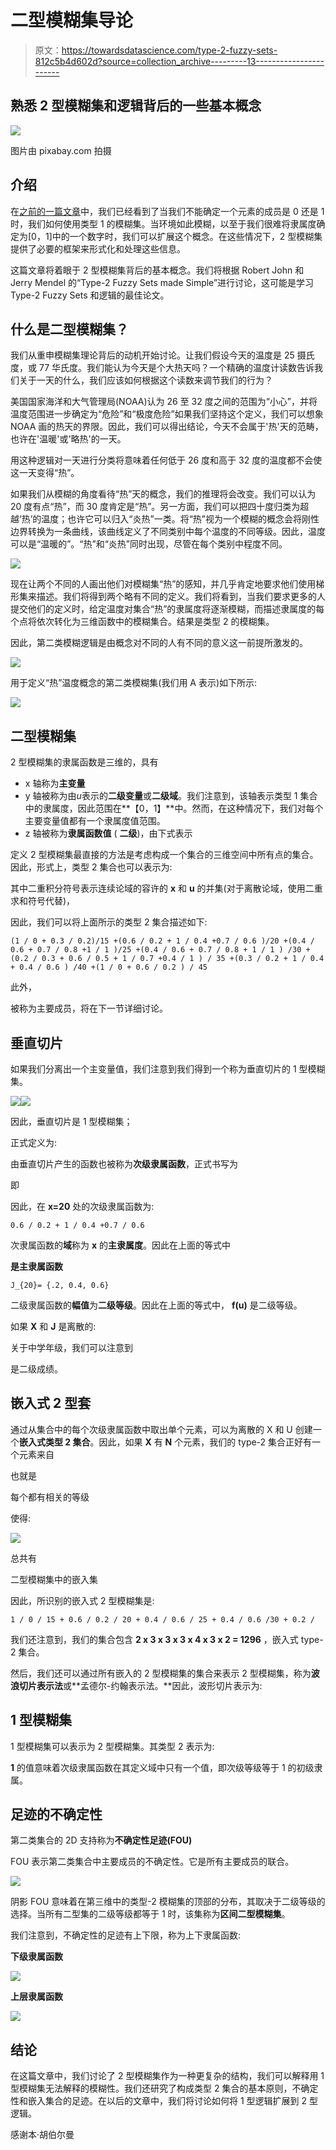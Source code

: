 # 二型模糊集导论

> 原文：<https://towardsdatascience.com/type-2-fuzzy-sets-812c5b4d602d?source=collection_archive---------13----------------------->

## 熟悉 2 型模糊集和逻辑背后的一些基本概念

![](img/36a08f166e9798744d7cd6ccf0641788.png)

图片由 pixabay.com 拍摄

## 介绍

在[之前的一篇文章](/a-very-brief-introduction-to-fuzzy-logic-and-fuzzy-systems-d68d14b3a3b8)中，我们已经看到了当我们不能确定一个元素的成员是 0 还是 1 时，我们如何使用类型 1 的模糊集。当环境如此模糊，以至于我们很难将隶属度确定为[0，1]中的一个数字时，我们可以扩展这个概念。在这些情况下，2 型模糊集提供了必要的框架来形式化和处理这些信息。

这篇文章将着眼于 2 型模糊集背后的基本概念。我们将根据 Robert John 和 Jerry Mendel 的“Type-2 Fuzzy Sets made Simple”进行讨论，这可能是学习 Type-2 Fuzzy Sets 和逻辑的最佳论文。

## 什么是二型模糊集？

我们从重申模糊集理论背后的动机开始讨论。让我们假设今天的温度是 25 摄氏度，或 77 华氏度。我们能认为今天是个大热天吗？一个精确的温度计读数告诉我们关于一天的什么，我们应该如何根据这个读数来调节我们的行为？

美国国家海洋和大气管理局(NOAA)认为 26 至 32 度之间的范围为“小心”，并将温度范围进一步确定为“危险”和“极度危险”如果我们坚持这个定义，我们可以想象 NOAA 画的热天的界限。因此，我们可以得出结论，今天不会属于'热'天的范畴，也许在'温暖'或'略热'的一天。

用这种逻辑对一天进行分类将意味着任何低于 26 度和高于 32 度的温度都不会使这一天变得“热”。

如果我们从模糊的角度看待“热”天的概念，我们的推理将会改变。我们可以认为 20 度有点“热”，而 30 度肯定是“热”。另一方面，我们可以把四十度归类为超越‘热’的温度；也许它可以归入“炎热”一类。将“热”视为一个模糊的概念会将刚性边界转换为一条曲线，该曲线定义了不同类别中每个温度的不同等级。因此，温度可以是“温暖的”。“热”和“炎热”同时出现，尽管在每个类别中程度不同。

![](img/d1b47c4c9a039e0e83980974c4deb161.png)

现在让两个不同的人画出他们对模糊集“热”的感知，并几乎肯定地要求他们使用梯形集来描述。我们将得到两个略有不同的定义。我们将看到，当我们要求更多的人提交他们的定义时，给定温度对集合“热”的隶属度将逐渐模糊，而描述隶属度的每个点将依次转化为三维函数中的模糊集合。结果是类型 2 的模糊集。

因此，第二类模糊逻辑是由概念对不同的人有不同的意义这一前提所激发的。

![](img/67ec10a107336cb4d73fd857e88ae002.png)

用于定义“热”温度概念的第二类模糊集(我们用 A 表示)如下所示:

![](img/3f989bdb9b3f042a2bed2e060cf4676b.png)

## **二型模糊集**

2 型模糊集的隶属函数是三维的，具有

*   x 轴称为**主变量**
*   y 轴被称为由$u$表示的**二级变量**或**二级域**。我们注意到，该轴表示类型 1 集合中的隶属度，因此范围在**【0，1】**中。然而，在这种情况下，我们对每个主要变量值都有一个隶属度值范围。
*   z 轴被称为**隶属函数值** ( **二级**)，由下式表示

定义 2 型模糊集最直接的方法是考虑构成一个集合的三维空间中所有点的集合。因此，形式上，类型 2 集合也可以表示为:

其中二重积分符号表示连续论域的容许的 **x** 和 **u** 的并集(对于离散论域，使用二重求和符号代替)，

因此，我们可以将上面所示的类型 2 集合描述如下:

```
(1 / 0 + 0.3 / 0.2)/15 +(0.6 / 0.2 + 1 / 0.4 +0.7 / 0.6 )/20 +(0.4 / 0.6 + 0.7 / 0.8 +1 / 1 )/25 +(0.4 / 0.6 + 0.7 / 0.8 + 1 / 1 ) /30 +(0.2 / 0.3 + 0.6 / 0.5 + 1 / 0.7 +0.4 / 1 ) / 35 +(0.3 / 0.2 + 1 / 0.4 + 0.4 / 0.6 ) /40 +(1 / 0 + 0.6 / 0.2 ) / 45
```

此外，

被称为主要成员，将在下一节详细讨论。

## **垂直切片**

如果我们分离出一个主变量值，我们注意到我们得到一个称为垂直切片的 1 型模糊集。

![](img/ba2b973aa97c4b39ed1d4a276320a7db.png)![](img/9760a28fcaceb4126516a3e4959292a7.png)

因此，垂直切片是 1 型模糊集；

正式定义为:

由垂直切片产生的函数也被称为**次级隶属函数**，正式书写为

即

因此，在 **x=20** 处的次级隶属函数为:

```
0.6 / 0.2 + 1 / 0.4 +0.7 / 0.6
```

次隶属函数的**域**称为 **x** 的**主隶属度**。因此在上面的等式中

**是主隶属函数**

```
J_{20}= {.2, 0.4, 0.6}
```

二级隶属函数的**幅值**为**二级等级**。因此在上面的等式中， **f(u)** 是二级等级。

如果 **X** 和 **J** 是离散的:

关于中学年级，我们可以注意到

是二级成绩。

## **嵌入式 2 型套**

通过从集合中的每个次级隶属函数中取出单个元素，可以为离散的 X 和 U 创建一个**嵌入式类型 2 集合**。因此，如果 **X** 有 **N** 个元素，我们的 type-2 集合正好有一个元素来自

也就是

每个都有相关的等级

使得:

![](img/4421877b0a2121b9a2ccd75328b0cc53.png)

总共有

二型模糊集中的嵌入集

因此，所识别的嵌入式 2 型模糊集是:

```
1 / 0 / 15 + 0.6 / 0.2 / 20 + 0.4 / 0.6 / 25 + 0.4 / 0.6 /30 + 0.2 / 
```

我们还注意到，我们的集合包含 **2 x 3 x 3 x 3 x 4 x 3 x 2 = 1296** ，嵌入式 type-2 集合。

然后，我们还可以通过所有嵌入的 2 型模糊集的集合来表示 2 型模糊集，称为**波浪切片表示法**或**孟德尔-约翰表示法。**因此，波形切片表示为:

## **1 型模糊集**

1 型模糊集可以表示为 2 型模糊集。其类型 2 表示为:

**1** 的值意味着次级隶属函数在其定义域中只有一个值，即次级等级等于 1 的初级隶属。

## **足迹的不确定性**

第二类集合的 2D 支持称为**不确定性足迹(FOU)**

FOU 表示第二类集合中主要成员的不确定性。它是所有主要成员的联合。

![](img/00fdc84f8c3641bd5c1186ce63f17123.png)

阴影 FOU 意味着在第三维中的类型-2 模糊集的顶部的分布，其取决于二级等级的选择。当所有二型集的二级等级都等于 1 时，该集称为**区间二型模糊集**。

我们注意到，不确定性的足迹有上下限，称为上下隶属函数:

**下级隶属函数**

![](img/69d0cf4a540ff74b43023c689b451574.png)

**上层隶属函数**

![](img/d09678a1e386ab95cf97cbd9994a414f.png)

## 结论

在这篇文章中，我们讨论了 2 型模糊集作为一种更复杂的结构，我们可以解释用 1 型模糊集无法解释的模糊性。我们还研究了构成类型 2 集合的基本原则，不确定性和嵌入集合的足迹。在以后的文章中，我们将讨论如何将 1 型逻辑扩展到 2 型逻辑。

感谢本·胡伯尔曼
